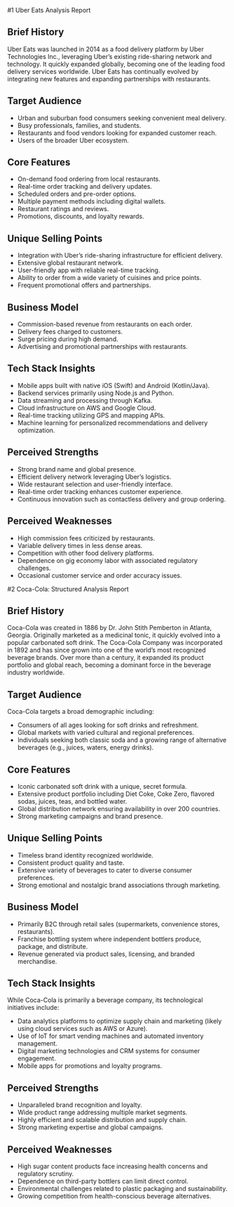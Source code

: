 #1 Uber Eats Analysis Report

## Brief History
Uber Eats was launched in 2014 as a food delivery platform by Uber Technologies Inc., leveraging Uber’s existing ride-sharing network and technology. It quickly expanded globally, becoming one of the leading food delivery services worldwide. Uber Eats has continually evolved by integrating new features and expanding partnerships with restaurants.

## Target Audience
- Urban and suburban food consumers seeking convenient meal delivery.
- Busy professionals, families, and students.
- Restaurants and food vendors looking for expanded customer reach.
- Users of the broader Uber ecosystem.

## Core Features
- On-demand food ordering from local restaurants.
- Real-time order tracking and delivery updates.
- Scheduled orders and pre-order options.
- Multiple payment methods including digital wallets.
- Restaurant ratings and reviews.
- Promotions, discounts, and loyalty rewards.

## Unique Selling Points
- Integration with Uber’s ride-sharing infrastructure for efficient delivery.
- Extensive global restaurant network.
- User-friendly app with reliable real-time tracking.
- Ability to order from a wide variety of cuisines and price points.
- Frequent promotional offers and partnerships.

## Business Model
- Commission-based revenue from restaurants on each order.
- Delivery fees charged to customers.
- Surge pricing during high demand.
- Advertising and promotional partnerships with restaurants.

## Tech Stack Insights
- Mobile apps built with native iOS (Swift) and Android (Kotlin/Java).
- Backend services primarily using Node.js and Python.
- Data streaming and processing through Kafka.
- Cloud infrastructure on AWS and Google Cloud.
- Real-time tracking utilizing GPS and mapping APIs.
- Machine learning for personalized recommendations and delivery optimization.

## Perceived Strengths
- Strong brand name and global presence.
- Efficient delivery network leveraging Uber’s logistics.
- Wide restaurant selection and user-friendly interface.
- Real-time order tracking enhances customer experience.
- Continuous innovation such as contactless delivery and group ordering.

## Perceived Weaknesses
- High commission fees criticized by restaurants.
- Variable delivery times in less dense areas.
- Competition with other food delivery platforms.
- Dependence on gig economy labor with associated regulatory challenges.
- Occasional customer service and order accuracy issues.


#2 Coca-Cola: Structured Analysis Report

## Brief History
Coca-Cola was created in 1886 by Dr. John Stith Pemberton in Atlanta, Georgia. Originally marketed as a medicinal tonic, it quickly evolved into a popular carbonated soft drink. The Coca-Cola Company was incorporated in 1892 and has since grown into one of the world’s most recognized beverage brands. Over more than a century, it expanded its product portfolio and global reach, becoming a dominant force in the beverage industry worldwide.

## Target Audience
Coca-Cola targets a broad demographic including:
- Consumers of all ages looking for soft drinks and refreshment.
- Global markets with varied cultural and regional preferences.
- Individuals seeking both classic soda and a growing range of alternative beverages (e.g., juices, waters, energy drinks).

## Core Features
- Iconic carbonated soft drink with a unique, secret formula.
- Extensive product portfolio including Diet Coke, Coke Zero, flavored sodas, juices, teas, and bottled water.
- Global distribution network ensuring availability in over 200 countries.
- Strong marketing campaigns and brand presence.

## Unique Selling Points
- Timeless brand identity recognized worldwide.
- Consistent product quality and taste.
- Extensive variety of beverages to cater to diverse consumer preferences.
- Strong emotional and nostalgic brand associations through marketing.

## Business Model
- Primarily B2C through retail sales (supermarkets, convenience stores, restaurants).
- Franchise bottling system where independent bottlers produce, package, and distribute.
- Revenue generated via product sales, licensing, and branded merchandise.

## Tech Stack Insights
While Coca-Cola is primarily a beverage company, its technological initiatives include:
- Data analytics platforms to optimize supply chain and marketing (likely using cloud services such as AWS or Azure).
- Use of IoT for smart vending machines and automated inventory management.
- Digital marketing technologies and CRM systems for consumer engagement.
- Mobile apps for promotions and loyalty programs.

## Perceived Strengths
- Unparalleled brand recognition and loyalty.
- Wide product range addressing multiple market segments.
- Highly efficient and scalable distribution and supply chain.
- Strong marketing expertise and global campaigns.

## Perceived Weaknesses
- High sugar content products face increasing health concerns and regulatory scrutiny.
- Dependence on third-party bottlers can limit direct control.
- Environmental challenges related to plastic packaging and sustainability.
- Growing competition from health-conscious beverage alternatives.